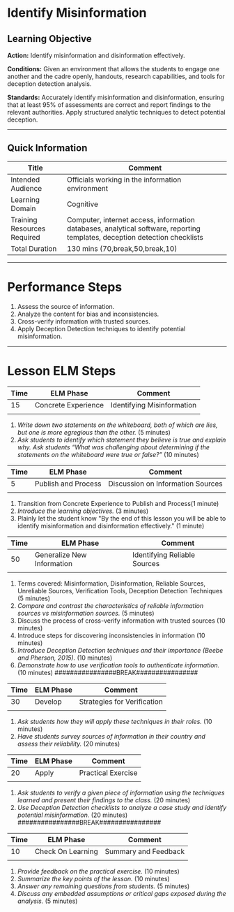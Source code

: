 # Identify Misinformation
## Learning Objective
 **Action:** Identify misinformation and disinformation effectively.

 **Conditions:** 
Given an environment that allows the students to engage one another and the cadre openly, handouts, research capabilities, and tools for deception detection analysis.

 **Standards:** 
Accurately identify misinformation and disinformation, ensuring that at least 95% of assessments are correct and report findings to the relevant authorities. Apply structured analytic techniques to detect potential deception.

---

## Quick Information
| Title                       | Comment                                                                                                                    |
| --------------------------- | -------------------------------------------------------------------------------------------------------------------------- |
| Intended Audience           | Officials working in the information environment                                                                           |
| Learning Domain             | Cognitive                                                                                                                  |
| Training Resources Required | Computer, internet access, information databases, analytical software, reporting templates, deception detection checklists |
| Total Duration              | 130 mins (70,break,50,break,10)                                                                                            |

---
# Performance Steps

1. Assess the source of information.
2. Analyze the content for bias and inconsistencies.
3. Cross-verify information with trusted sources.
4. Apply Deception Detection techniques to identify potential misinformation.

---
# Lesson ELM Steps

| Time | ELM Phase            | Comment                       |
| ---- | -------------------- | ----------------------------- |
| 15   | Concrete Experience  | Identifying Misinformation    |
|      |                      |                               |
1. _Write down two statements on the whiteboard, both of which are lies, but one is more egregious than the other._ (5 minutes)
2. _Ask students to identify which statement they believe is true and explain why._ _Ask students “What was challenging about determining if the statements on the whiteboard were true or false?”_ (10 minutes)

| Time | ELM Phase           | Comment                           |
| ---- | ------------------- | --------------------------------- |
| 5    | Publish and Process | Discussion on Information Sources |
|      |                     |                                   |
1.  Transition from Concrete Experience to Publish and Process(1 minute)
2. _Introduce the learning objectives._ (3 minutes)
3. Plainly let the student know "By the end of this lesson you will be able to identify misinformation and disinformation effectively." (1 minute)

| Time | ELM Phase                  | Comment                      |
| ---- | -------------------------- | ---------------------------- |
| 50   | Generalize New Information | Identifying Reliable Sources |
|      |                            |                              |
1. Terms covered: Misinformation, Disinformation, Reliable Sources, Unreliable Sources, Verification Tools, Deception Detection Techniques (5 minutes)
3. _Compare and contrast the characteristics of reliable information sources vs misinformation sources._ (5 minutes)
4. Discuss the process of cross-verify information with trusted sources (10 minutes)
5. Introduce steps for discovering inconsistencies in information (10 minutes)
6. _Introduce Deception Detection techniques and their importance (Beebe and Pherson, 2015)._ (10 minutes)
7. _Demonstrate how to use verification tools to authenticate information._ (10 minutes)
################BREAK################

| Time | ELM Phase            | Comment                       |
| ---- | -------------------- | ----------------------------- |
| 30   | Develop              | Strategies for Verification   |
|      |                      |                               |
1. _Ask students how they will apply these techniques in their roles._ (10 minutes)
2. _Have students survey sources of information in their country and assess their reliability._ (20 minutes)

| Time | ELM Phase | Comment            |
| ---- | --------- | ------------------ |
| 20   | Apply     | Practical Exercise |
|      |           |                    |
1. _Ask students to verify a given piece of information using the techniques learned and present their findings to the class._ (20 minutes)
2. _Use Deception Detection checklists to analyze a case study and identify potential misinformation._ (20 minutes)
################BREAK################

| Time | ELM Phase         | Comment              |
| ---- | ----------------- | -------------------- |
| 10   | Check On Learning | Summary and Feedback |
|      |                   |                      |
1. _Provide feedback on the practical exercise._ (10 minutes)
2. _Summarize the key points of the lesson._ (10 minutes)
3. _Answer any remaining questions from students._ (5 minutes)
4. _Discuss any embedded assumptions or critical gaps exposed during the analysis._ (5 minutes)
